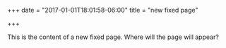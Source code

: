 +++
date = "2017-01-01T18:01:58-06:00"
title = "new fixed page"

+++

This is the content of a new fixed page.
Where will the page will appear?

